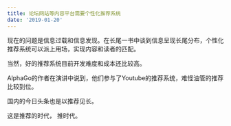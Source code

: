 ```yaml
---
title: 论坛网站等内容平台需要个性化推荐系统
date: '2019-01-20'
---
```


现在的问题是信息过载和信息发现。在长尾一书中谈到信息呈现长尾分布，个性化推荐系统可以派上用场，实现内容和读者的匹配。

当然，好的推荐系统目前开发难度和成本还比较高。

AlphaGo的作者在演讲中说到，他们参与了Youtube的推荐系统，难怪油管的推荐比较到位。

国内的今日头条也是以推荐见长。

这是推荐的时代， 推时代。